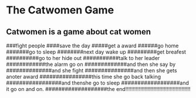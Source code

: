 # The Catwomen Game
## Catwomen is a game about cat women
###fight people 
####save the day
#####get a award
######go home
#######go to sleep
########next day wake up
#########get breafest
##########go to her hide out
###########talk to her leader
############the alarm go on 
#############and then she say by
##############and she fight
###############and then she gets anoter award
################this time she go back talking
#################and thenshe go to sleep 
##################and it go on and on.
###################the end!!!!!!!!!!!!!!!!!!!!!!!!!!!!!!!!!!!!!!!!!!!!
